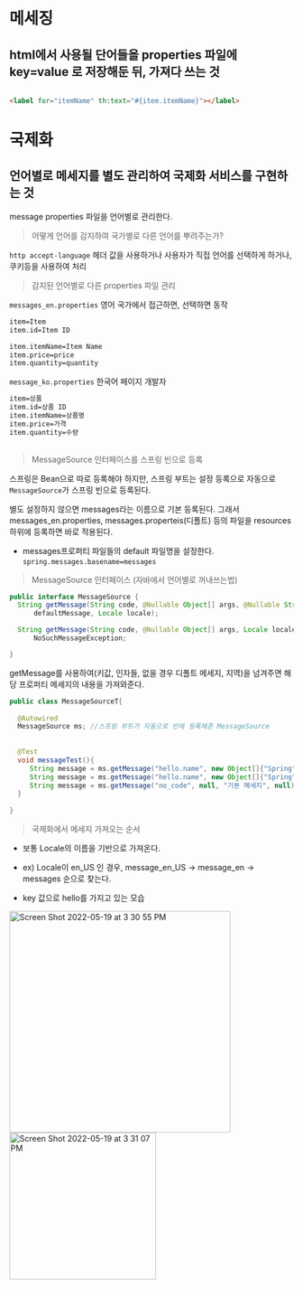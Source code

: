 # 메세징

## html에서 사용될 단어들을 properties 파일에 key=value 로 저장해둔 뒤, 가져다 쓰는 것

```html

<label for="itemName" th:text="#{item.itemName}"></label>

```


# 국제화

## 언어별로 메세지를 별도 관리하여 국제화 서비스를 구현하는 것

message properties 파일을 언어별로 관리한다.

> 어떻게 언어를 감지하여 국가별로 다른 언어를 뿌려주는가?

`http accept-language` 헤더 값을 사용하거나 사용자가 직접 언어를 선택하게 하거나, 쿠키등을 사용하여 처리


> 감지된 언어별로 다른 properties 파일 관리

`messages_en.properties` 영어 국가에서 접근하면, 선택하면 동작

```html
item=Item
item.id=Item ID

item.itemName=Item Name
item.price=price
item.quantity=quantity
```

`message_ko.properties` 한국어 페이지 개발자

```html
item=상품 
item.id=상품 ID 
item.itemName=상품명 
item.price=가격 
item.quantity=수량
   
```


> MessageSource 인터페이스를 스프링 빈으로 등록

스프링은 Bean으로 따로 등록해야 하지만, 스프링 부트는 설정 등록으로 자동으로 `MessageSource`가 스프링 빈으로 등록된다.

별도 설정하지 않으면 messages라는 이름으로 기본 등록된다.
그래서 messages_en.properties, messages.properteis(디폴트) 등의 파일을 resources 하위에
등록하면 바로 적용된다.

* messages프로퍼티 파일들의 default 파일명을 설정한다. 
`spring.messages.basename=messages`



> MessageSource 인터페이스 (자바에서 언어별로 꺼내쓰는법)

```java
public interface MessageSource {
  String getMessage(String code, @Nullable Object[] args, @Nullable String
      defaultMessage, Locale locale);

  String getMessage(String code, @Nullable Object[] args, Locale locale) throws
      NoSuchMessageException;

}
```

getMessage를 사용하여(키값, 인자들, 없을 경우 디폴트 메세지, 지역)을 넘겨주면
해당 프로퍼티 메세지의 내용을 가져와준다.

```java
public class MessageSourceT{
  
  @Autowired
  MessageSource ms; //스프링 부트가 자동으로 빈에 등록해준 MessageSource
  
  
  @Test
  void messageTest(){
     String message = ms.getMessage("hello.name", new Object[]{"Spring", 1}, Locale.KOREA);// messages_kr.properties
     String message = ms.getMessage("hello.name", new Object[]{"Spring", 1}, Locale.getDefault()); //기본 Locale설정시 messages.properties
     String message = ms.getMessage("no_code", null, "기본 메세지", null);//기본 메세지 설정하면 없어도 기본메세지를 출력, or Exception
  }
  
}

```

> 국제화에서 메세지 가져오는 순서

* 보통 Locale의 이름을 기반으로 가져온다. 
* ex) Locale이 en_US 인 경우, message_en_US -> message_en -> messages 순으로 찾는다.



* key 값으로 hello를 가지고 있는 모습

<img width="392" alt="Screen Shot 2022-05-19 at 3 30 55 PM" src="https://user-images.githubusercontent.com/37995817/169225446-9aa33575-938b-4fc0-87f1-4e2a8d3220a9.png">
<img width="260" alt="Screen Shot 2022-05-19 at 3 31 07 PM" src="https://user-images.githubusercontent.com/37995817/169225481-91cfff0d-dec9-401e-969b-717f5e8624c0.png">


